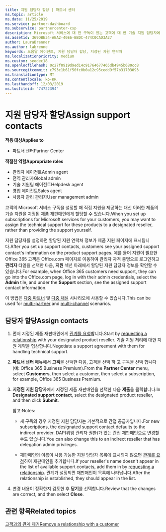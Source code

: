 ```yaml
---
title: 지원 담당자 할당 | 파트너 센터
ms.topic: article
ms.date: 11/25/2019
ms.service: partner-dashboard
ms.subservice: partnercenter-csp
description: Microsoft 서비스에 대 한 구독이 있는 고객에 대 한 기술 지원 담당자에 게 재판매인을 할당 하는 방법에 대해 알아봅니다.
ms.assetid: 369DBE34-ABA2-40E6-BBDC-474C0CAD3A27
author: LauraBrenner
ms.author: labrenne
keywords: 도움말 에이전트, 지원 담당자 할당, 지정된 지원 연락처
ms.localizationpriority: medium
ms.custom: seodec18
ms.openlocfilehash: 0c27f0919d9ed14c91764677465db4945b680cc8
ms.sourcegitcommit: c793c1b61f50fc0b0a12c95cedd9f57b31703093
ms.translationtype: MT
ms.contentlocale: ko-KR
ms.lasthandoff: 12/03/2019
ms.locfileid: "74722394"
---
```

# <a name="assign-support-contacts"></a><span data-ttu-id="5c94e-104">지원 담당자 할당</span><span class="sxs-lookup"><span data-stu-id="5c94e-104">Assign support contacts</span></span>

<span data-ttu-id="5c94e-105">**적용 대상**</span><span class="sxs-lookup"><span data-stu-id="5c94e-105">**Applies to**</span></span>

- <span data-ttu-id="5c94e-106">파트너 센터</span><span class="sxs-lookup"><span data-stu-id="5c94e-106">Partner Center</span></span>

<span data-ttu-id="5c94e-107">**적절한 역할**</span><span class="sxs-lookup"><span data-stu-id="5c94e-107">**Appropriate roles**</span></span>

- <span data-ttu-id="5c94e-108">관리자 에이전트</span><span class="sxs-lookup"><span data-stu-id="5c94e-108">Admin agent</span></span>
- <span data-ttu-id="5c94e-109">전역 관리자</span><span class="sxs-lookup"><span data-stu-id="5c94e-109">Global admin</span></span>
- <span data-ttu-id="5c94e-110">기술 지원팀 에이전트</span><span class="sxs-lookup"><span data-stu-id="5c94e-110">Helpdesk agent</span></span>
- <span data-ttu-id="5c94e-111">영업 에이전트</span><span class="sxs-lookup"><span data-stu-id="5c94e-111">Sales agent</span></span>
- <span data-ttu-id="5c94e-112">사용자 관리 관리자</span><span class="sxs-lookup"><span data-stu-id="5c94e-112">User management admin</span></span>

<span data-ttu-id="5c94e-113">고객의 Microsoft 서비스 구독을 설정할 때 직접 지원을 제공하는 대신 이러한 제품의 기술 지원을 지정된 제품 재판매인에게 할당할 수 있습니다.</span><span class="sxs-lookup"><span data-stu-id="5c94e-113">When you set up subscriptions for Microsoft services for your customers, you may want to assign the technical support for these products to a designated reseller, rather than providing the support yourself.</span></span>

<span data-ttu-id="5c94e-114">지원 담당자를 설정하면 할당된 지원 연락처 정보가 제품 지원 페이지에 표시됩니다.</span><span class="sxs-lookup"><span data-stu-id="5c94e-114">After you set up support contacts, customers see your assigned support contact's information on the product support pages.</span></span> <span data-ttu-id="5c94e-115">예를 들어 지원이 필요한 Office 365 고객은 Office.com 페이지로 이동하여 관리자 자격 증명으로 로그인하고 **관리자** 타일을 선택한 다음, **지원** 섹션 아래에서 할당된 지원 담당자 정보를 확인할 수 있습니다.</span><span class="sxs-lookup"><span data-stu-id="5c94e-115">For example, when Office 365 customers need support, they can go into the Office.com page, log in with their admin credentials, select the **Admin** tile, and under the **Support** section, see the assigned support contact information.</span></span>

<span data-ttu-id="5c94e-116">이 방법은 [다중 파트너](multipartner.md) 및 [다중 채널](multichannel.md) 시나리오에 사용할 수 있습니다.</span><span class="sxs-lookup"><span data-stu-id="5c94e-116">This can be used for [multi-partner](multipartner.md) and [multi-channel](multichannel.md) scenarios.</span></span> 

<a href="" id="assigncontacts"></a>
## <a name="assign-contacts"></a><span data-ttu-id="5c94e-117">담당자 할당</span><span class="sxs-lookup"><span data-stu-id="5c94e-117">Assign contacts</span></span>

1.  <span data-ttu-id="5c94e-118">먼저 지정된 제품 재판매인에게 [관계를 요청](request-a-relationship-with-a-customer.md)합니다.</span><span class="sxs-lookup"><span data-stu-id="5c94e-118">Start by [requesting a relationship](request-a-relationship-with-a-customer.md) with your designated product reseller.</span></span> <span data-ttu-id="5c94e-119">기술 지원 처리에 대한 지원 계약을 협상합니다.</span><span class="sxs-lookup"><span data-stu-id="5c94e-119">Negotiate a support agreement with them for handling technical support.</span></span>

2.  <span data-ttu-id="5c94e-120">**파트너 센터** 메뉴에서 **고객**을 선택한 다음, 고객을 선택 하 고 구독을 선택 합니다 (예: Office 365 Business Premium).</span><span class="sxs-lookup"><span data-stu-id="5c94e-120">From the **Partner Center** menu, select **Customers**, then select a customer, then select a subscription, for example, Office 365 Business Premium.</span></span>

3.  <span data-ttu-id="5c94e-121">**지정된 지원 담당자**에서 지정된 제품 재판매인을 선택한 다음 **제출**을 클릭합니다.</span><span class="sxs-lookup"><span data-stu-id="5c94e-121">In  **Designated support contact**, select the designated product reseller, and then click **Submit**.</span></span> 

    <span data-ttu-id="5c94e-122">참고:</span><span class="sxs-lookup"><span data-stu-id="5c94e-122">Notes:</span></span> 
    
    *  <span data-ttu-id="5c94e-123">새 구독의 경우 지정된 지원 담당자는 기본적으로 간접 공급자입니다.</span><span class="sxs-lookup"><span data-stu-id="5c94e-123">For new subscriptions, the designated support contact defaults to the indirect provider.</span></span> <span data-ttu-id="5c94e-124">DAP(위임 관리자 권한)가 있는 간접 재판매인으로 변경할 수도 있습니다.</span><span class="sxs-lookup"><span data-stu-id="5c94e-124">You can also change this to an indirect reseller that has delegation admin privileges.</span></span>
    
    *  <span data-ttu-id="5c94e-125">재판매인의 이름이 사용 가능한 지원 담당자 목록에 표시되지 않으면 [관계를 요청](request-a-relationship-with-a-customer.md)하여 재판매인을 추가합니다.</span><span class="sxs-lookup"><span data-stu-id="5c94e-125">If your reseller's name doesn't appear in the list of available support contacts, add them in by [requesting a relationship](request-a-relationship-with-a-customer.md).</span></span> <span data-ttu-id="5c94e-126">관계가 설정되면 재판매인이 목록에 나타납니다.</span><span class="sxs-lookup"><span data-stu-id="5c94e-126">After the relationship is established, they should appear in the list.</span></span>  

4.  <span data-ttu-id="5c94e-127">변경 내용이 정확한지 검토한 후 **닫기**를 선택합니다.</span><span class="sxs-lookup"><span data-stu-id="5c94e-127">Review that the changes are correct, and then select **Close**.</span></span>

## <a name="related-topics"></a><span data-ttu-id="5c94e-128">관련 항목</span><span class="sxs-lookup"><span data-stu-id="5c94e-128">Related topics</span></span>

[<span data-ttu-id="5c94e-129">고객과의 관계 제거</span><span class="sxs-lookup"><span data-stu-id="5c94e-129">Remove a relationship with a customer</span></span>](remove-a-relationship.md)